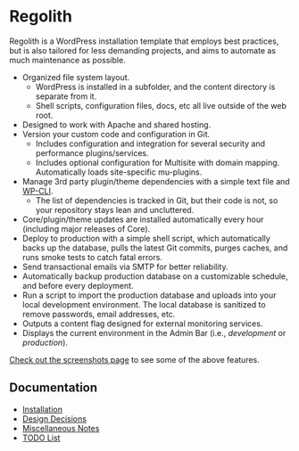 # Regolith

Regolith is a WordPress installation template that employs best practices, but is also tailored for less demanding projects, and aims to automate as much maintenance as possible.

* Organized file system layout.
	* WordPress is installed in a subfolder, and the content directory is separate from it.
	* Shell scripts, configuration files, docs, etc all live outside of the web root.
* Designed to work with Apache and shared hosting.
* Version your custom code and configuration in Git.
	* Includes configuration and integration for several security and performance plugins/services.
	* Includes optional configuration for Multisite with domain mapping. Automatically loads site-specific mu-plugins.
* Manage 3rd party plugin/theme dependencies with a simple text file and [WP-CLI](http://wp-cli.org/).
	* The list of dependencies is tracked in Git, but their code is not, so your repository stays lean and uncluttered.
* Core/plugin/theme updates are installed automatically every hour (including major releases of Core).
* Deploy to production with a simple shell script, which automatically backs up the database, pulls the latest Git commits, purges caches, and runs smoke tests to catch fatal errors.
* Send transactional emails via SMTP for better reliability.
* Automatically backup production database on a customizable schedule, and before every deployment.
* Run a script to import the production database and uploads into your local development environment. The local database is sanitized to remove passwords, email addresses, etc.
* Outputs a content flag designed for external monitoring services.
* Displays the current environment in the Admin Bar (i.e., _development_ or _production_).

[Check out the screenshots page](docs/screenshots.md) to see some of the above features.


## Documentation

* [Installation](docs/install.md)
* [Design Decisions](docs/design-decisions.md)
* [Miscellaneous Notes](docs/miscellaneous-notes.md)
* [TODO List](docs/todo.md)
